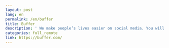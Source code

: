 ```yaml
---
layout: post
lang: en
permalink: /en/buffer
title: Buffer
description: ' We make people’s lives easier on social media. You will work in the place that makes you happy, that inspires you daily, and helps you to become the person that you wish to be. We’re spreaded in 15 countries, 11 timezones and 42 cities. '
categories: full_remote
link: https://buffer.com/
---
```

